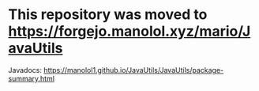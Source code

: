 # This repository was moved to https://forgejo.manolol.xyz/mario/JavaUtils

Javadocs: https://manolol1.github.io/JavaUtils/JavaUtils/package-summary.html
